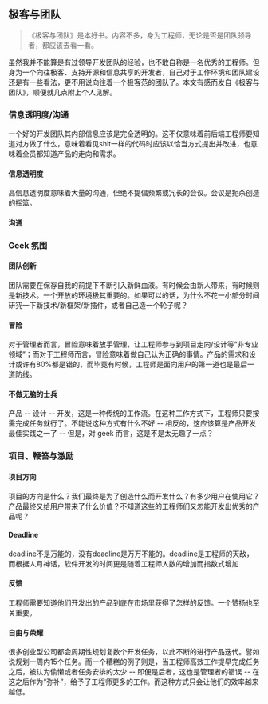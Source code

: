 ## 极客与团队

> 《极客与团队》是本好书。内容不多，身为工程师，无论是否是团队领导者，都应该去看一看。

虽然我并不能算是有过领导开发团队的经验，也不敢自称是一名优秀的工程师。但身为一个向往极客、支持开源和信息共享的开发者，自己对于工作环境和团队建设还是有一些看法，更不用说向往着一个极客范的团队了。本文有感而发自《极客与团队》，顺便就几点附上个人见解。

### 信息透明度/沟通

一个好的开发团队其内部信息应该是完全透明的。这不仅意味着前后端工程师要知道对方做了什么，意味着看见shit一样的代码时应该以恰当方式提出并改进，也意味着全员都知道产品的走向和需求。

#### 信息透明度

高信息透明度意味着大量的沟通，但绝不提倡频繁或冗长的会议。会议是扼杀创造的摇篮。

#### 沟通

### Geek 氛围

#### 团队创新

团队需要在保存自我的前提下不断引入新鲜血液。有时候会由新人带来，有时候则是新技术。一个开放的环境极其重要的。如果可以的话，为什么不花一小部分时间研究一下新技术/新框架/新插件，或者自己造一个轮子呢？

#### 冒险

对于管理者而言，冒险意味着放手管理，让工程师参与到项目走向/设计等“非专业领域”；而对于工程师而言，冒险意味着做自己认为正确的事情。产品的需求和设计或许有80%都是错的，而毕竟有时候，工程师是面向用户的第一道也是最后一道防线。

#### 不做无脑的士兵

产品 -- 设计 -- 开发，这是一种传统的工作流。在这种工作方式下，工程师只要按需完成任务就行了。不能说这种方式有什么不好 -- 相反的，这应该算是产品开发最佳实践之一了 -- 但是，对 geek 而言，这是不是太无趣了一点？

### 项目、鞭笞与激励

#### 项目方向

项目的方向是什么？我们最终是为了创造什么而开发什么？有多少用户在使用它？产品最终又给用户带来了什么价值？不知道这些的工程师们又怎能开发出优秀的产品呢？

#### Deadline

deadline不是万能的，没有deadline是万万不能的。deadline是工程师的天敌，而根据人月神话，软件开发的时间更是随着工程师人数的增加而指数式增加

#### 反馈

工程师需要知道他们开发出的产品到底在市场里获得了怎样的反馈。一个赞扬也至关重要。

#### 自由与荣耀

很多创业型公司都会周期性规划复数个开发任务，以此不断的进行产品迭代。譬如说规划一周内15个任务。而一个糟糕的例子则是，当工程师高效工作提早完成任务之后，被认为偷懒或者任务安排的太少 -- 即便是后者，这也是管理者的错误 -- 在这之后作为“弥补”，给予了工程师更多的工作。而这种方式只会让他们的效率越来越低。